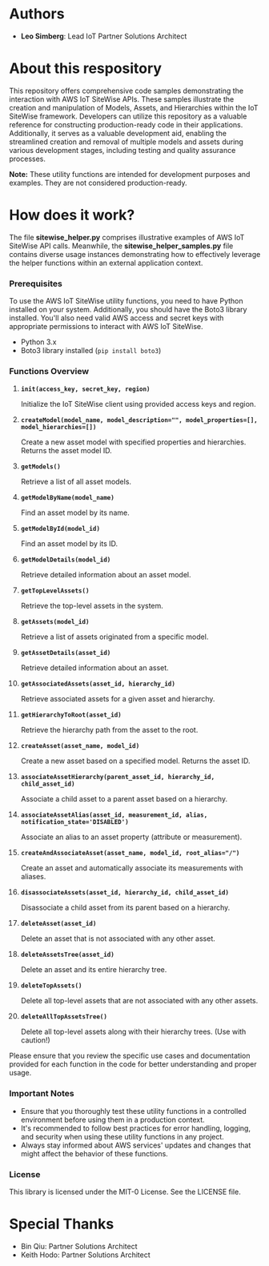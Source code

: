 # Authors
* **Leo Simberg**: Lead IoT Partner Solutions Architect

# About this respository
This repository offers comprehensive code samples demonstrating the interaction with AWS IoT SiteWise APIs. These samples illustrate the creation and manipulation of Models, Assets, and Hierarchies within the IoT SiteWise framework. Developers can utilize this repository as a valuable reference for constructing production-ready code in their applications. Additionally, it serves as a valuable development aid, enabling the streamlined creation and removal of multiple models and assets during various development stages, including testing and quality assurance processes.

**Note:** These utility functions are intended for development purposes and examples. They are not considered production-ready.


# How does it work?
The file **sitewise_helper.py** comprises illustrative examples of AWS IoT SiteWise API calls. Meanwhile, the **sitewise_helper_samples.py** file contains diverse usage instances demonstrating how to effectively leverage the helper functions within an external application context.


### Prerequisites

To use the AWS IoT SiteWise utility functions, you need to have Python installed on your system. Additionally, you should have the Boto3 library installed. You'll also need valid AWS access and secret keys with appropriate permissions to interact with AWS IoT SiteWise.

- Python 3.x
- Boto3 library installed (`pip install boto3`)

### Functions Overview
1. **`init(access_key, secret_key, region)`**

   Initialize the IoT SiteWise client using provided access keys and region.

2. **`createModel(model_name, model_description="", model_properties=[], model_hierarchies=[])`**

   Create a new asset model with specified properties and hierarchies. Returns the asset model ID.

3. **`getModels()`**

   Retrieve a list of all asset models.

4. **`getModelByName(model_name)`**

   Find an asset model by its name.

5. **`getModelById(model_id)`**

   Find an asset model by its ID.

6. **`getModelDetails(model_id)`**

   Retrieve detailed information about an asset model.

7. **`getTopLevelAssets()`**

   Retrieve the top-level assets in the system.

8. **`getAssets(model_id)`**

   Retrieve a list of assets originated from a specific model.

9. **`getAssetDetails(asset_id)`**

   Retrieve detailed information about an asset.

10. **`getAssociatedAssets(asset_id, hierarchy_id)`**

    Retrieve associated assets for a given asset and hierarchy.

11. **`getHierarchyToRoot(asset_id)`**

    Retrieve the hierarchy path from the asset to the root.

12. **`createAsset(asset_name, model_id)`**

    Create a new asset based on a specified model. Returns the asset ID.

13. **`associateAssetHierarchy(parent_asset_id, hierarchy_id, child_asset_id)`**

    Associate a child asset to a parent asset based on a hierarchy.

14. **`associateAssetAlias(asset_id, measurement_id, alias, notification_state='DISABLED')`**

    Associate an alias to an asset property (attribute or measurement).

15. **`createAndAssociateAsset(asset_name, model_id, root_alias="/")`**

    Create an asset and automatically associate its measurements with aliases.

16. **`disassociateAssets(asset_id, hierarchy_id, child_asset_id)`**

    Disassociate a child asset from its parent based on a hierarchy.

17. **`deleteAsset(asset_id)`**

    Delete an asset that is not associated with any other asset.

18. **`deleteAssetsTree(asset_id)`**

    Delete an asset and its entire hierarchy tree.

19. **`deleteTopAssets()`**

    Delete all top-level assets that are not associated with any other assets.

20. **`deleteAllTopAssetsTree()`**

    Delete all top-level assets along with their hierarchy trees. (Use with caution!)

Please ensure that you review the specific use cases and documentation provided for each function in the code for better understanding and proper usage.

### Important Notes
- Ensure that you thoroughly test these utility functions in a controlled environment before using them in a production context.
- It's recommended to follow best practices for error handling, logging, and security when using these utility functions in any project.
- Always stay informed about AWS services' updates and changes that might affect the behavior of these functions.

### License
This library is licensed under the MIT-0 License. See the LICENSE file.

### 
# Special Thanks
* Bin Qiu: Partner Solutions Architect 
* Keith Hodo: Partner Solutions Architect
